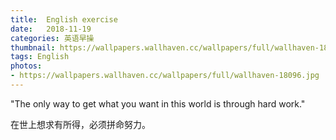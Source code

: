 ```yaml
---
title:  English exercise
date:   2018-11-19
categories: 英语早操
thumbnail: https://wallpapers.wallhaven.cc/wallpapers/full/wallhaven-18096.jpg
tags: English
photos:
- https://wallpapers.wallhaven.cc/wallpapers/full/wallhaven-18096.jpg
---
```


"The only way to get what you want in this world is through hard work."
<p>在世上想求有所得，必须拼命努力。</p>
